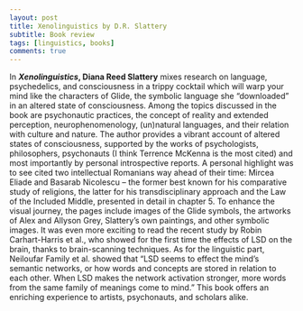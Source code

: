 ```yaml
---
layout: post
title: Xenolinguistics by D.R. Slattery
subtitle: Book review
tags: [linguistics, books]
comments: true
---
```


In ***Xenolinguistics*, Diana Reed Slattery** mixes research on language, psychedelics, and consciousness in a trippy cocktail which will warp your mind like the characters of Glide, the symbolic language she “downloaded” in an altered state of consciousness. Among the topics discussed in the book are psychonautic practices, the concept of reality and extended perception, neurophenomenology, (un)natural languages, and their relation with culture and nature. The author provides a vibrant account of altered states of consciousness, supported by the works of psychologists, philosophers, psychonauts (I think Terrence McKenna is the most cited) and most importantly by personal introspective reports. A personal highlight was to see cited two intellectual Romanians way ahead of their time: Mircea Eliade and Basarab Nicolescu – the former best known for his comparative study of religions, the latter for his transdisciplinary approach and the Law of the Included Middle, presented in detail in chapter 5. To enhance the visual journey, the pages include images of the Glide symbols, the artworks of Alex and Allyson Grey, Slattery’s own paintings, and other symbolic images. It was even more exciting to read the recent study by Robin Carhart-Harris et al., who showed for the first time the effects of LSD on the brain, thanks to brain-scanning techniques. As for the linguistic part, Neiloufar Family et al. showed that “LSD seems to effect the mind’s semantic networks, or how words and concepts are stored in relation to each other. When LSD makes the network activation stronger, more words from the same family of meanings come to mind.” This book offers an enriching experience to artists, psychonauts, and scholars alike.
